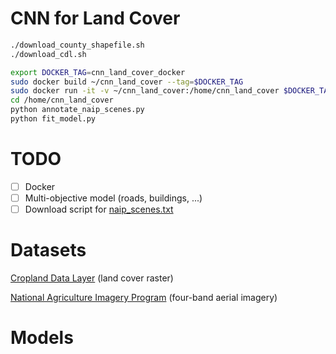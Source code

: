 # CNN for Land Cover

```bash
./download_county_shapefile.sh
./download_cdl.sh
```

```bash
export DOCKER_TAG=cnn_land_cover_docker
sudo docker build ~/cnn_land_cover --tag=$DOCKER_TAG
sudo docker run -it -v ~/cnn_land_cover:/home/cnn_land_cover $DOCKER_TAG bash
cd /home/cnn_land_cover
python annotate_naip_scenes.py
python fit_model.py
```

# TODO

* [ ] Docker
* [ ] Multi-objective model (roads, buildings, ...)
* [ ] Download script for [naip_scenes.txt](naip_scenes.txt)

# Datasets

[Cropland Data Layer](https://www.nass.usda.gov/Research_and_Science/Cropland/Release/) (land cover raster)

[National Agriculture Imagery Program](https://www.fsa.usda.gov/programs-and-services/aerial-photography/imagery-programs/naip-imagery/) (four-band aerial imagery)

# Models
